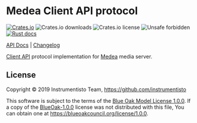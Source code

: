 Medea Client API protocol
=========================

[![Crates.io](https://img.shields.io/crates/v/medea-client-api-proto)](https://crates.io/crates/medea-client-api-proto)
![Crates.io downloads](https://img.shields.io/crates/d/medea-client-api-proto)
![Crates.io license](https://img.shields.io/crates/l/medea-client-api-proto)
![Unsafe forbidden](https://img.shields.io/badge/unsafe-forbidden-success.svg)
[![Rust docs](https://docs.rs/medea-client-api-proto/badge.svg)](https://docs.rs/medea-client-api-proto)

[API Docs](https://docs.rs/medea-client-api-proto) |
[Changelog](https://github.com/instrumentisto/medea-jason/blob/master/proto/client-api/CHANGELOG.md)

[Client API] protocol implementation for [Medea] media server.




## License

Copyright © 2019 Instrumentisto Team, <https://github.com/instrumentisto>

This software is subject to the terms of the [Blue Oak Model License 1.0.0](https://github.com/instrumentisto/medea/blob/master/proto/client-api/LICENSE.md). If a copy of the [BlueOak-1.0.0](https://spdx.org/licenses/BlueOak-1.0.0.html) license was not distributed with this file, You can obtain one at <https://blueoakcouncil.org/license/1.0.0>.





[Client API]: https://github.com/instrumentisto/medea/blob/master/docs/rfc/0002-webrtc-client-api.md
[Medea]: https://github.com/instrumentisto/medea
